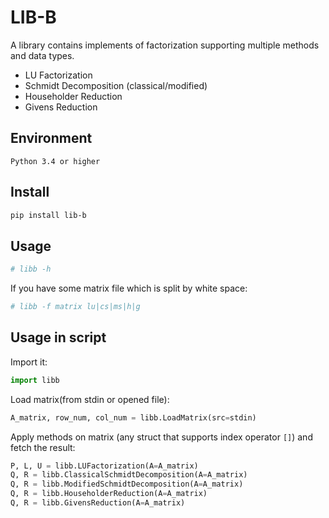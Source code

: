 # LIB-B

A library contains implements of factorization supporting multiple methods and data types.

- LU Factorization
- Schmidt Decomposition (classical/modified)
- Householder Reduction
- Givens Reduction

## Environment

    Python 3.4 or higher

## Install

```sh
pip install lib-b
```

## Usage


```sh
# libb -h
```

If you have some matrix file which is split by white space:

```sh
# libb -f matrix lu|cs|ms|h|g
```

## Usage in script

Import it:

```python
import libb
```

Load matrix(from stdin or opened file):
```python
A_matrix, row_num, col_num = libb.LoadMatrix(src=stdin)
```

Apply methods on matrix (any struct that supports index operator `[]`) and fetch the result:

```python
P, L, U = libb.LUFactorization(A=A_matrix)
Q, R = libb.ClassicalSchmidtDecomposition(A=A_matrix)
Q, R = libb.ModifiedSchmidtDecomposition(A=A_matrix)
Q, R = libb.HouseholderReduction(A=A_matrix)
Q, R = libb.GivensReduction(A=A_matrix)
```
